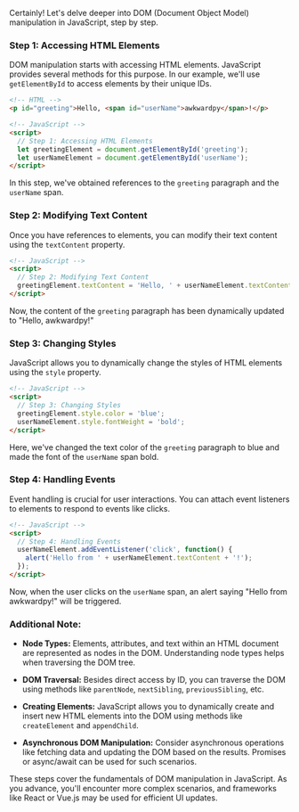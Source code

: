 Certainly! Let's delve deeper into DOM (Document Object Model) manipulation in JavaScript, step by step.

### Step 1: Accessing HTML Elements

DOM manipulation starts with accessing HTML elements. JavaScript provides several methods for this purpose. In our example, we'll use `getElementById` to access elements by their unique IDs.

```html
<!-- HTML -->
<p id="greeting">Hello, <span id="userName">awkwardpy</span>!</p>

<!-- JavaScript -->
<script>
  // Step 1: Accessing HTML Elements
  let greetingElement = document.getElementById('greeting');
  let userNameElement = document.getElementById('userName');
</script>
```

In this step, we've obtained references to the `greeting` paragraph and the `userName` span.

### Step 2: Modifying Text Content

Once you have references to elements, you can modify their text content using the `textContent` property.

```html
<!-- JavaScript -->
<script>
  // Step 2: Modifying Text Content
  greetingElement.textContent = 'Hello, ' + userNameElement.textContent + '!';
</script>
```

Now, the content of the `greeting` paragraph has been dynamically updated to "Hello, awkwardpy!"

### Step 3: Changing Styles

JavaScript allows you to dynamically change the styles of HTML elements using the `style` property.

```html
<!-- JavaScript -->
<script>
  // Step 3: Changing Styles
  greetingElement.style.color = 'blue';
  userNameElement.style.fontWeight = 'bold';
</script>
```

Here, we've changed the text color of the `greeting` paragraph to blue and made the font of the `userName` span bold.

### Step 4: Handling Events

Event handling is crucial for user interactions. You can attach event listeners to elements to respond to events like clicks.

```html
<!-- JavaScript -->
<script>
  // Step 4: Handling Events
  userNameElement.addEventListener('click', function() {
    alert('Hello from ' + userNameElement.textContent + '!');
  });
</script>
```

Now, when the user clicks on the `userName` span, an alert saying "Hello from awkwardpy!" will be triggered.

### Additional Note:

- **Node Types:** Elements, attributes, and text within an HTML document are represented as nodes in the DOM. Understanding node types helps when traversing the DOM tree.

- **DOM Traversal:** Besides direct access by ID, you can traverse the DOM using methods like `parentNode`, `nextSibling`, `previousSibling`, etc.

- **Creating Elements:** JavaScript allows you to dynamically create and insert new HTML elements into the DOM using methods like `createElement` and `appendChild`.

- **Asynchronous DOM Manipulation:** Consider asynchronous operations like fetching data and updating the DOM based on the results. Promises or async/await can be used for such scenarios.

These steps cover the fundamentals of DOM manipulation in JavaScript. As you advance, you'll encounter more complex scenarios, and frameworks like React or Vue.js may be used for efficient UI updates.
